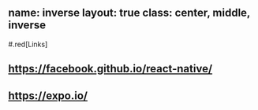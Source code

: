
name: inverse
layout: true
class: center, middle, inverse
---
#.red[Links]

## https://facebook.github.io/react-native/
## https://expo.io/ 

